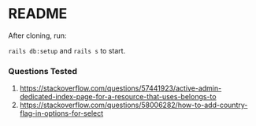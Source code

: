 # README

After cloning, run:

`rails db:setup` and `rails s` to start.

### Questions Tested

1. https://stackoverflow.com/questions/57441923/active-admin-dedicated-index-page-for-a-resource-that-uses-belongs-to
2. https://stackoverflow.com/questions/58006282/how-to-add-country-flag-in-options-for-select

